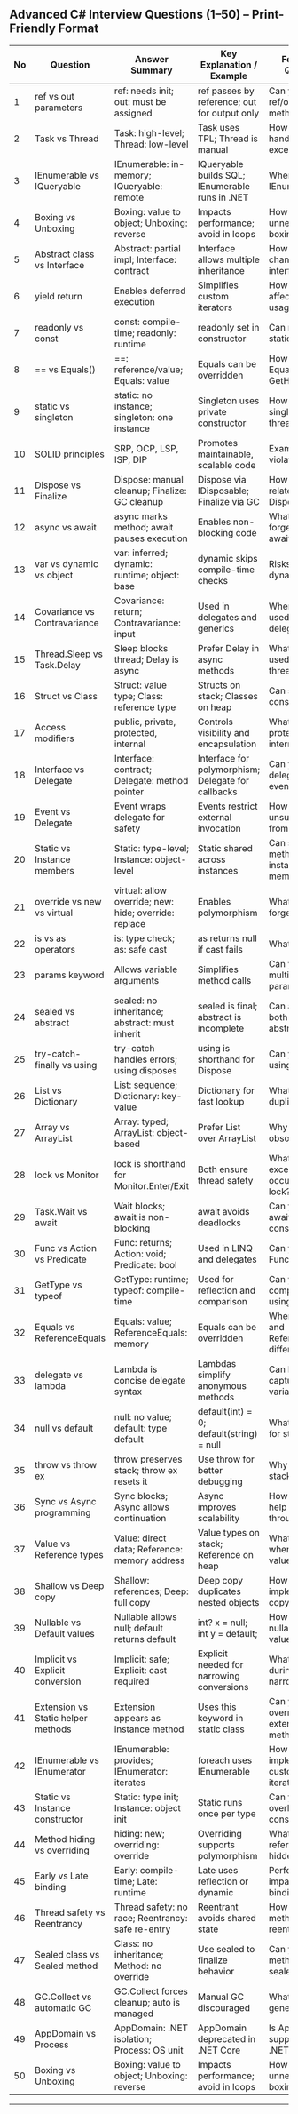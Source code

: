 ## Advanced C# Interview Questions (1–50) – Print-Friendly Format

| No | Question                                      | Answer Summary                                | Key Explanation / Example                    | Follow-up Question                          |
|----|-----------------------------------------------|-----------------------------------------------|----------------------------------------------|---------------------------------------------|
| 1  | ref vs out parameters                         | ref: needs init; out: must be assigned        | ref passes by reference; out for output only | Can you use ref/out in async methods?       |
| 2  | Task vs Thread                                | Task: high-level; Thread: low-level           | Task uses TPL; Thread is manual              | How does Task handle exceptions?            |
| 3  | IEnumerable vs IQueryable                     | IEnumerable: in-memory; IQueryable: remote    | IQueryable builds SQL; IEnumerable runs in .NET | When to prefer IEnumerable?             |
| 4  | Boxing vs Unboxing                            | Boxing: value to object; Unboxing: reverse    | Impacts performance; avoid in loops          | How to avoid unnecessary boxing?            |
| 5  | Abstract class vs Interface                   | Abstract: partial impl; Interface: contract   | Interface allows multiple inheritance        | How did C# 8 change interfaces?             |
| 6  | yield return                                  | Enables deferred execution                    | Simplifies custom iterators                  | How does yield affect memory usage?         |
| 7  | readonly vs const                             | const: compile-time; readonly: runtime        | readonly set in constructor                  | Can readonly be static?                     |
| 8  | == vs Equals()                                | ==: reference/value; Equals: value            | Equals can be overridden                     | How to override Equals and GetHashCode?     |
| 9  | static vs singleton                           | static: no instance; singleton: one instance  | Singleton uses private constructor           | How to make singleton thread-safe?          |
| 10 | SOLID principles                              | SRP, OCP, LSP, ISP, DIP                        | Promotes maintainable, scalable code         | Example of violating SRP?                   |
| 11 | Dispose vs Finalize                           | Dispose: manual cleanup; Finalize: GC cleanup | Dispose via IDisposable; Finalize via GC     | How does using relate to Dispose()?         |
| 12 | async vs await                                | async marks method; await pauses execution    | Enables non-blocking code                    | What if you forget to use await?            |
| 13 | var vs dynamic vs object                      | var: inferred; dynamic: runtime; object: base | dynamic skips compile-time checks            | Risks of using dynamic?                     |
| 14 | Covariance vs Contravariance                  | Covariance: return; Contravariance: input     | Used in delegates and generics               | Where is this used in delegates?            |
| 15 | Thread.Sleep vs Task.Delay                    | Sleep blocks thread; Delay is async           | Prefer Delay in async methods                | What if Sleep is used in UI thread?         |
| 16 | Struct vs Class                               | Struct: value type; Class: reference type     | Structs on stack; Classes on heap            | Can structs have constructors?              |
| 17 | Access modifiers                              | public, private, protected, internal          | Controls visibility and encapsulation        | What is protected internal?                 |
| 18 | Interface vs Delegate                         | Interface: contract; Delegate: method pointer | Interface for polymorphism; Delegate for callbacks | Can you use delegates with events?     |
| 19 | Event vs Delegate                             | Event wraps delegate for safety               | Events restrict external invocation          | How to unsubscribe from an event?           |
| 20 | Static vs Instance members                    | Static: type-level; Instance: object-level    | Static shared across instances               | Can static methods access instance members? |
| 21 | override vs new vs virtual                    | virtual: allow override; new: hide; override: replace | Enables polymorphism               | What if you forget override?                |
| 22 | is vs as operators                            | is: type check; as: safe cast                 | as returns null if cast fails                | What if as fails?                           |
| 23 | params keyword                                | Allows variable arguments                     | Simplifies method calls                      | Can you use multiple params?                |
| 24 | sealed vs abstract                            | sealed: no inheritance; abstract: must inherit| sealed is final; abstract is incomplete      | Can a class be both sealed and abstract?    |
| 25 | try-catch-finally vs using                    | try-catch handles errors; using disposes      | using is shorthand for Dispose               | Can you nest using blocks?                  |
| 26 | List vs Dictionary                            | List: sequence; Dictionary: key-value         | Dictionary for fast lookup                   | What if you add duplicate keys?             |
| 27 | Array vs ArrayList                            | Array: typed; ArrayList: object-based         | Prefer List<T> over ArrayList                | Why is ArrayList obsolete?                  |
| 28 | lock vs Monitor                               | lock is shorthand for Monitor.Enter/Exit      | Both ensure thread safety                    | What if exception occurs inside lock?       |
| 29 | Task.Wait vs await                            | Wait blocks; await is non-blocking            | await avoids deadlocks                       | Can you use await in constructors?          |
| 30 | Func vs Action vs Predicate                   | Func: returns; Action: void; Predicate: bool  | Used in LINQ and delegates                   | Can you chain Func delegates?               |
| 31 | GetType vs typeof                             | GetType: runtime; typeof: compile-time        | Used for reflection and comparison           | Can you compare types using ==?             |
| 32 | Equals vs ReferenceEquals                     | Equals: value; ReferenceEquals: memory        | Equals can be overridden                     | When do Equals and ReferenceEquals differ?  |
| 33 | delegate vs lambda                            | Lambda is concise delegate syntax             | Lambdas simplify anonymous methods           | Can lambdas capture variables?              |
| 34 | null vs default                               | null: no value; default: type default         | default(int) = 0; default(string) = null     | What is default for structs?                |
| 35 | throw vs throw ex                             | throw preserves stack; throw ex resets it     | Use throw for better debugging               | Why preserve stack trace?                   |
| 36 | Sync vs Async programming                     | Sync blocks; Async allows continuation        | Async improves scalability                   | How does async help server throughput?      |
| 37 | Value vs Reference types                      | Value: direct data; Reference: memory address | Value types on stack; Reference on heap      | What happens when passing value types?      |
| 38 | Shallow vs Deep copy                          | Shallow: references; Deep: full copy          | Deep copy duplicates nested objects          | How to implement deep copy?                 |
| 39 | Nullable vs Default values                    | Nullable allows null; default returns default | int? x = null; int y = default;              | How to check if nullable has value?         |
| 40 | Implicit vs Explicit conversion               | Implicit: safe; Explicit: cast required       | Explicit needed for narrowing conversions    | What happens during narrowing?              |
| 41 | Extension vs Static helper methods            | Extension appears as instance method          | Uses this keyword in static class            | Can you override extension methods?         |
| 42 | IEnumerable vs IEnumerator                    | IEnumerable: provides; IEnumerator: iterates  | foreach uses IEnumerable                     | How to implement custom iteration?          |
| 43 | Static vs Instance constructor                | Static: type init; Instance: object init      | Static runs once per type                    | Can you overload static constructors?       |
| 44 | Method hiding vs overriding                   | hiding: new; overriding: override             | Overriding supports polymorphism             | What if base reference calls hidden method? |
| 45 | Early vs Late binding                         | Early: compile-time; Late: runtime            | Late uses reflection or dynamic              | Performance impact of late binding?         |
| 46 | Thread safety vs Reentrancy                   | Thread safety: no race; Reentrancy: safe re-entry | Reentrant avoids shared state            | How to make a method reentrant?             |
| 47 | Sealed class vs Sealed method                 | Class: no inheritance; Method: no override    | Use sealed to finalize behavior              | Can you seal method in non-sealed class?    |
| 48 | GC.Collect vs automatic GC                    | GC.Collect forces cleanup; auto is managed    | Manual GC discouraged                        | What are GC generations?                    |
| 49 | AppDomain vs Process                          | AppDomain: .NET isolation; Process: OS unit   | AppDomain deprecated in .NET Core            | Is AppDomain supported in .NET Core?        |
| 50 | Boxing vs Unboxing                            | Boxing: value to object; Unboxing: reverse    | Impacts performance; avoid in loops          | How to avoid unnecessary boxing?            |

---
